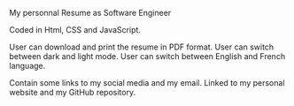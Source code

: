 My personnal Resume as Software Engineer

Coded in Html, CSS and JavaScript.

User can download and print the resume in PDF format.
User can switch between dark and light mode.
User can switch between English and French language.

Contain some links to my social media and my email.
Linked to my personal website and my GitHub repository.